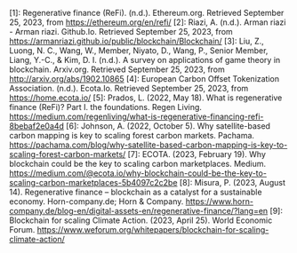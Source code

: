 
[1]: Regenerative finance (ReFi). (n.d.). Ethereum.org. Retrieved September 25, 2023, from https://ethereum.org/en/refi/
[2]: Riazi, A. (n.d.). Arman riazi - Arman riazi. Github.Io. Retrieved September 25, 2023, from https://armanriazi.github.io/public/blockchain/Blockchain/
[3]: Liu, Z., Luong, N. C., Wang, W., Member, Niyato, D., Wang, P., Senior Member, Liang, Y.-C., & Kim, D. I. (n.d.). A survey on applications of game theory in blockchain. Arxiv.org. Retrieved September 25, 2023, from http://arxiv.org/abs/1902.10865
[4]: European Carbon Offset Tokenization Association. (n.d.). Ecota.Io. Retrieved September 25, 2023, from https://home.ecota.io/
[5]: Prados, L. (2022, May 18). What is regenerative finance (ReFi)? Part I. the foundations. Regen Living. https://medium.com/regenliving/what-is-regenerative-financing-refi-8bebaf2e0a4d
[6]: Johnson, A. (2022, October 5). Why satellite-based carbon mapping is key to scaling forest carbon markets. Pachama. https://pachama.com/blog/why-satellite-based-carbon-mapping-is-key-to-scaling-forest-carbon-markets/
[7]: ECOTA. (2023, February 19). Why blockchain could be the key to scaling carbon marketplaces. Medium. https://medium.com/@ecota.io/why-blockchain-could-be-the-key-to-scaling-carbon-marketplaces-5b4097c2c2be
[8]: Misura, P. (2023, August 14). Regenerative finance – blockchain as a catalyst for a sustainable economy. Horn-company.de; Horn & Company. https://www.horn-company.de/blog-en/digital-assets-en/regenerative-finance/?lang=en
[9]: Blockchain for scaling Climate Action. (2023, April 25). World Economic Forum. https://www.weforum.org/whitepapers/blockchain-for-scaling-climate-action/

